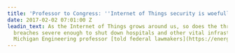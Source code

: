 ```yaml
---
title: 'Professor to Congress: ''Internet of Things security is woefully inadequate'''
date: 2017-02-02 07:01:00 Z
leadin_text: As the Internet of Things grows around us, so does the threat of cybersecurity
  breaches severe enough to shut down hospitals and other vital infrastructure, a
  Michigan Engineering professor [told federal lawmakers](https://energycommerce.house.gov/news-center/press-releases/subcommtech-and-subcmt-examine-recent-cyber-attacks).
---
```


